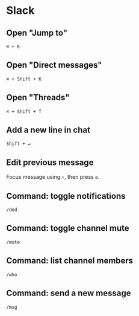 # Slack

## Open "Jump to"

`⌘ + K`

## Open "Direct messages"

`⌘ + Shift + K`

## Open "Threads"

`⌘ + Shift + T`

## Add a new line in chat

`Shift + ↵`

## Edit previous message

Focus message using `↑`, then press `e`.

## Command: toggle notifications

`/dnd`

## Command: toggle channel mute

`/mute`

## Command: list channel members

`/who`

## Command: send a new message

`/msg`
